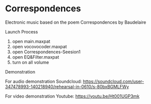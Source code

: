 # Correspondences
Electronic music based on the poem Correspondences by Baudelaire



Launch Process

1. open main.maxpat
2. open vocovocoder.maxpat
3. open Correspondences-Seesion1
4. open EQ&Filter.maxpat
5. turn on all volume



Demonstration

For audio demonstration
Soundcloud: https://soundcloud.com/user-347478993-140218940/rehearsal-in-0610/s-80bxBGMLFWy

For video demonstration
Youtube: https://youtu.be/Ht001UGP3mk
